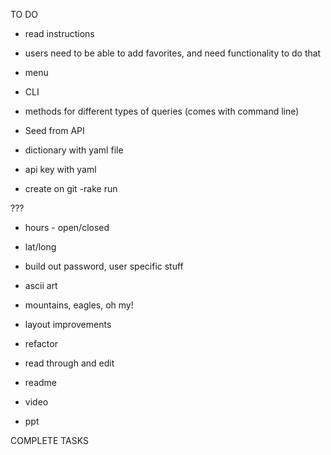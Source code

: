 TO DO

- read instructions
- users need to be able to add favorites, and need functionality to do that

- menu
- CLI
- methods for different types of queries (comes with command line)
- Seed from API
- dictionary with yaml file
- api key with yaml
- create on git
-rake run

???
- hours - open/closed
- lat/long
- build out password, user specific stuff

- ascii art
- mountains, eagles, oh my!
- layout improvements
- refactor
- read through and edit

- readme
- video
- ppt




COMPLETE TASKS
